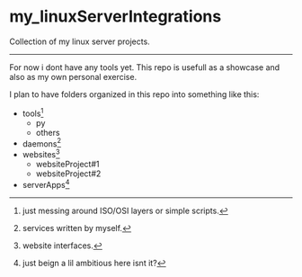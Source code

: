 # my_linuxServerIntegrations
Collection of my linux server projects.

---

For now i dont have any tools yet.
This repo is usefull as a showcase and also as my own personal exercise. 

I plan to have folders organized in this repo into something like this:

  * tools[^first]
      - py 
      - others
  * daemons[^second]
  * websites[^third]
      - websiteProject#1
      - websiteProject#2
  * serverApps[^fouth]


[^first]: just messing around ISO/OSI layers or simple scripts.
[^second]: services written by myself.
[^third]: website interfaces.
[^fouth]: just beign a lil ambitious here isnt it?
